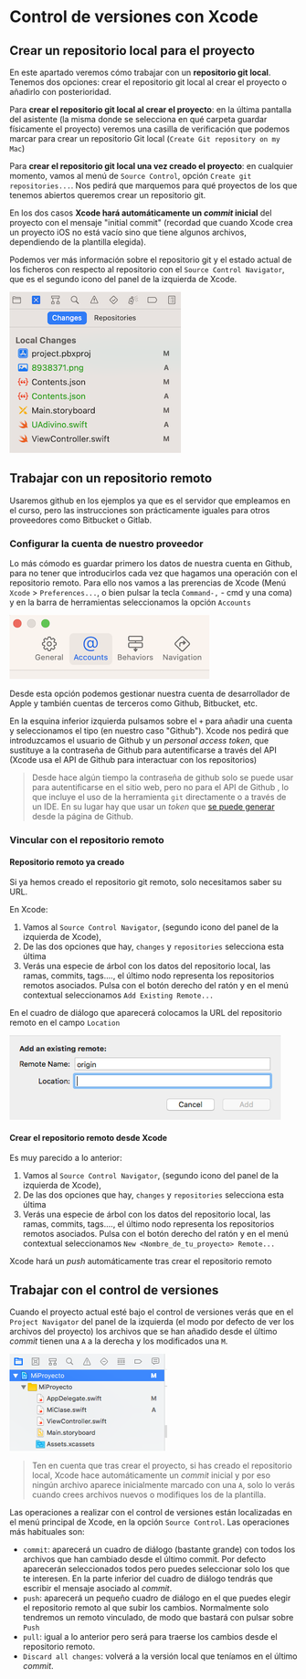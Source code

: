 # Control de versiones con Xcode


## Crear un repositorio local para el proyecto

En este apartado veremos cómo trabajar con un **repositorio git local**. Tenemos dos opciones: crear el repositorio git local al crear el proyecto o añadirlo con posterioridad.

Para **crear el repositorio git local al crear el proyecto**: en la última pantalla del asistente (la misma donde se selecciona en qué carpeta guardar físicamente el proyecto) veremos una casilla de verificación que podemos marcar para crear un repositorio Git local (`Create Git repository on my Mac`)

Para **crear el repositorio git local una vez creado el proyecto**: en cualquier momento, vamos al menú de `Source Control`, opción `Create git repositories...`. Nos pedirá que marquemos para qué proyectos de los que tenemos abiertos queremos crear un repositorio git.

En los dos casos **Xcode hará automáticamente un *commit* inicial** del proyecto con el mensaje "initial commit" (recordad que cuando Xcode crea un proyecto iOS no está vacío sino que tiene algunos archivos, dependiendo de la plantilla elegida).

Podemos ver más información sobre el repositorio git y el estado actual de los ficheros con respecto al repositorio con el `Source Control Navigator`, que es el segundo icono del panel de la izquierda de Xcode.

![](imag/source_control_navigator.png)

## Trabajar con un repositorio remoto

Usaremos github en los ejemplos ya que es el servidor que empleamos en el curso, pero las instrucciones son prácticamente iguales para otros proveedores como Bitbucket o Gitlab.

### Configurar la cuenta de nuestro proveedor

Lo más cómodo es guardar primero los datos de nuestra cuenta en Github, para no tener que introducirlos cada vez que hagamos una operación con el repositorio remoto. Para ello nos vamos a las prerencias de Xcode (Menú `Xcode` > `Preferences...`, o bien pulsar la tecla `Command-,` - cmd y una coma) y en la barra de herramientas seleccionamos la opción `Accounts`

![](imag/accounts.png)

Desde esta opción podemos gestionar nuestra cuenta de desarrollador de Apple y también cuentas de terceros como Github, Bitbucket, etc. 

En la esquina inferior izquierda pulsamos sobre el `+` para añadir una cuenta y seleccionamos el tipo (en nuestro caso "Github"). Xcode nos pedirá que introduzcamos el usuario de Github y un *personal access token*, que sustituye a la contraseña de Github para autentificarse a través del API (Xcode usa el API de Github para interactuar con los repositorios)

> Desde hace algún tiempo la contraseña de github solo se puede usar para autentificarse en el sitio web, pero no para el API de Github , lo que incluye el uso de la herramienta `git` directamente o a través de un IDE. En su lugar hay que usar un *token* que [se puede generar](https://docs.github.com/en/free-pro-team@latest/github/authenticating-to-github/creating-a-personal-access-token) desde la página de Github.

### Vincular con el repositorio remoto

#### Repositorio remoto ya creado

Si ya hemos creado el repositorio git remoto, solo necesitamos saber su URL. 

En Xcode:

1. Vamos al `Source Control Navigator`, (segundo icono del panel de la izquierda de Xcode), 
2. De las dos opciones que hay, `changes` y `repositories` selecciona esta última
3. Verás una especie de árbol con los datos del repositorio local, las ramas, commits, tags...., el último nodo representa los repositorios remotos asociados. Pulsa con el botón derecho del ratón y en el menú contextual seleccionamos `Add Existing Remote...`

En el cuadro de diálogo que aparecerá colocamos la URL del repositorio remoto en el campo `Location`

![](imag/location.png)

#### Crear el repositorio remoto desde Xcode

Es muy parecido a lo anterior:

1. Vamos al `Source Control Navigator`, (segundo icono del panel de la izquierda de Xcode), 
2. De las dos opciones que hay, `changes` y `repositories` selecciona esta última
3. Verás una especie de árbol con los datos del repositorio local, las ramas, commits, tags...., el último nodo representa los repositorios remotos asociados. Pulsa con el botón derecho del ratón y en el menú contextual seleccionamos `New <Nombre_de_tu_proyecto> Remote...`

Xcode hará un *push* automáticamente tras crear el repositorio remoto

## Trabajar con el control de versiones

Cuando el proyecto actual esté bajo el control de versiones verás que en el `Project Navigator` del panel de la izquierda (el modo por defecto de ver los archivos del proyecto) los archivos que se han añadido desde el último *commit* tienen una `A` a la derecha y los modificados una `M`.

![](imag/estado_archivos.png)

> Ten en cuenta que tras crear el proyecto, si has creado el repositorio local, Xcode hace automáticamente un *commit* inicial y por eso ningún archivo aparece inicialmente marcado con una `A`, solo lo verás cuando crees archivos nuevos o modifiques los de la plantilla.

Las operaciones a realizar con el control de versiones están localizadas en el menú principal de Xcode, en la opción `Source Control`. Las operaciones más habituales son:

- `commit`: aparecerá un cuadro de diálogo (bastante grande) con todos los archivos que han cambiado desde el último commit. Por defecto aparecerán seleccionados todos pero puedes seleccionar solo los que te interesen. En la parte inferior del cuadro de diálogo tendrás que escribir el mensaje asociado al *commit*.
- `push`: aparecerá un pequeño cuadro de diálogo en el que puedes elegir el repositorio remoto al que subir los cambios. Normalmente solo tendremos un remoto vinculado, de modo que bastará con pulsar sobre `Push`
- `pull`: igual a lo anterior pero será para traerse los cambios desde el repositorio remoto.
- `Discard all changes`: volverá a la versión local que teníamos en el último *commit*.
 